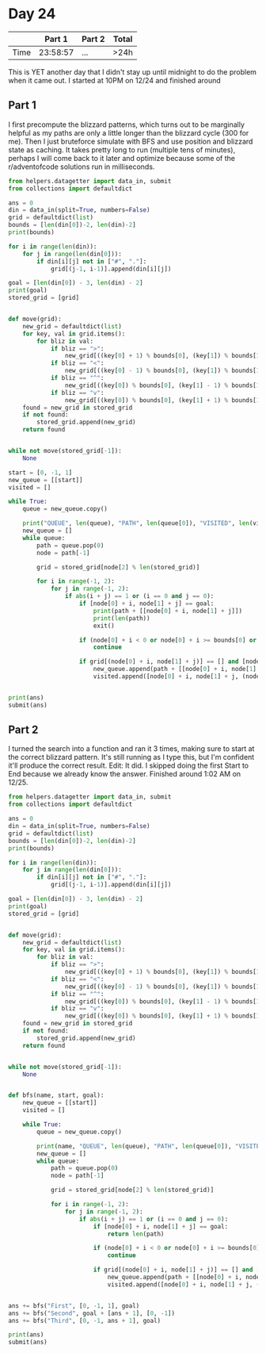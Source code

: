 # Day 24

| | Part 1 | Part 2 | Total |
|---|---|---|---|
|Time|23:58:57|...|>24h|

This is YET another day that I didn't stay up until midnight to do the problem when it came out. I started at 10PM on 12/24 and finished around 

## Part 1

I first precompute the blizzard patterns, which turns out to be marginally helpful as my paths are only a little longer than the blizzard cycle (300 for me). Then I just bruteforce simulate with BFS and use position and blizzard state as caching. It takes pretty long to run (multiple tens of minutes), perhaps I will come back to it later and optimize because some of the r/adventofcode solutions run in milliseconds.

```python
from helpers.datagetter import data_in, submit
from collections import defaultdict

ans = 0
din = data_in(split=True, numbers=False)
grid = defaultdict(list)
bounds = [len(din[0])-2, len(din)-2]
print(bounds)

for i in range(len(din)):
    for j in range(len(din[0])):
        if din[i][j] not in ["#", "."]:
            grid[(j-1, i-1)].append(din[i][j])

goal = [len(din[0]) - 3, len(din) - 2]
print(goal)
stored_grid = [grid]


def move(grid):
    new_grid = defaultdict(list)
    for key, val in grid.items():
        for bliz in val:
            if bliz == ">":
                new_grid[((key[0] + 1) % bounds[0], (key[1]) % bounds[1])].append(bliz)
            if bliz == "<":
                new_grid[((key[0] - 1) % bounds[0], (key[1]) % bounds[1])].append(bliz)
            if bliz == "^":
                new_grid[((key[0]) % bounds[0], (key[1] - 1) % bounds[1])].append(bliz)
            if bliz == "v":
                new_grid[((key[0]) % bounds[0], (key[1] + 1) % bounds[1])].append(bliz)
    found = new_grid in stored_grid
    if not found:
        stored_grid.append(new_grid)
    return found


while not move(stored_grid[-1]):
    None

start = [0, -1, 1]
new_queue = [[start]]
visited = []

while True:
    queue = new_queue.copy()

    print("QUEUE", len(queue), "PATH", len(queue[0]), "VISITED", len(visited))
    new_queue = []
    while queue:
        path = queue.pop(0)
        node = path[-1]

        grid = stored_grid[node[2] % len(stored_grid)]

        for i in range(-1, 2):
            for j in range(-1, 2):
                if abs(i + j) == 1 or (i == 0 and j == 0):
                    if [node[0] + i, node[1] + j] == goal:
                        print(path + [[node[0] + i, node[1] + j]])
                        print(len(path))
                        exit()

                    if (node[0] + i < 0 or node[0] + i >= bounds[0] or node[1] + j < 0 or node[1] + j >= bounds[1]) and [node[0] + i, node[1] + j] != start[0:2]:
                        continue

                    if grid[(node[0] + i, node[1] + j)] == [] and [node[0] + i, node[1] + j, (node[2] + 1) % len(stored_grid)] not in visited:
                        new_queue.append(path + [[node[0] + i, node[1] + j, (node[2] + 1) % len(stored_grid)]])
                        visited.append([node[0] + i, node[1] + j, (node[2] + 1) % len(stored_grid)])


print(ans)
submit(ans)
```

## Part 2

I turned the search into a function and ran it 3 times, making sure to start at the correct blizzard pattern. It's still running as I type this, but I'm confident it'll produce the correct result. Edit: It did. I skipped doing the first Start to End because we already know the answer. Finished around 1:02 AM on 12/25.

```python
from helpers.datagetter import data_in, submit
from collections import defaultdict

ans = 0
din = data_in(split=True, numbers=False)
grid = defaultdict(list)
bounds = [len(din[0])-2, len(din)-2]
print(bounds)

for i in range(len(din)):
    for j in range(len(din[0])):
        if din[i][j] not in ["#", "."]:
            grid[(j-1, i-1)].append(din[i][j])

goal = [len(din[0]) - 3, len(din) - 2]
print(goal)
stored_grid = [grid]


def move(grid):
    new_grid = defaultdict(list)
    for key, val in grid.items():
        for bliz in val:
            if bliz == ">":
                new_grid[((key[0] + 1) % bounds[0], (key[1]) % bounds[1])].append(bliz)
            if bliz == "<":
                new_grid[((key[0] - 1) % bounds[0], (key[1]) % bounds[1])].append(bliz)
            if bliz == "^":
                new_grid[((key[0]) % bounds[0], (key[1] - 1) % bounds[1])].append(bliz)
            if bliz == "v":
                new_grid[((key[0]) % bounds[0], (key[1] + 1) % bounds[1])].append(bliz)
    found = new_grid in stored_grid
    if not found:
        stored_grid.append(new_grid)
    return found


while not move(stored_grid[-1]):
    None


def bfs(name, start, goal):
    new_queue = [[start]]
    visited = []

    while True:
        queue = new_queue.copy()

        print(name, "QUEUE", len(queue), "PATH", len(queue[0]), "VISITED", len(visited))
        new_queue = []
        while queue:
            path = queue.pop(0)
            node = path[-1]

            grid = stored_grid[node[2] % len(stored_grid)]

            for i in range(-1, 2):
                for j in range(-1, 2):
                    if abs(i + j) == 1 or (i == 0 and j == 0):
                        if [node[0] + i, node[1] + j] == goal:
                            return len(path)

                        if (node[0] + i < 0 or node[0] + i >= bounds[0] or node[1] + j < 0 or node[1] + j >= bounds[1]) and [node[0] + i, node[1] + j] != start[0:2]:
                            continue

                        if grid[(node[0] + i, node[1] + j)] == [] and [node[0] + i, node[1] + j, (node[2] + 1) % len(stored_grid)] not in visited:
                            new_queue.append(path + [[node[0] + i, node[1] + j, (node[2] + 1) % len(stored_grid)]])
                            visited.append([node[0] + i, node[1] + j, (node[2] + 1) % len(stored_grid)])


ans += bfs("First", [0, -1, 1], goal)
ans += bfs("Second", goal + [ans + 1], [0, -1])
ans += bfs("Third", [0, -1, ans + 1], goal)

print(ans)
submit(ans)
```
